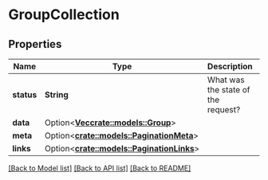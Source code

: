 # GroupCollection

## Properties

Name | Type | Description | Notes
------------ | ------------- | ------------- | -------------
**status** | **String** | What was the state of the request? | 
**data** | Option<[**Vec<crate::models::Group>**](Group.md)> |  | [optional]
**meta** | Option<[**crate::models::PaginationMeta**](PaginationMeta.md)> |  | [optional]
**links** | Option<[**crate::models::PaginationLinks**](PaginationLinks.md)> |  | [optional]

[[Back to Model list]](../README.md#documentation-for-models) [[Back to API list]](../README.md#documentation-for-api-endpoints) [[Back to README]](../README.md)


